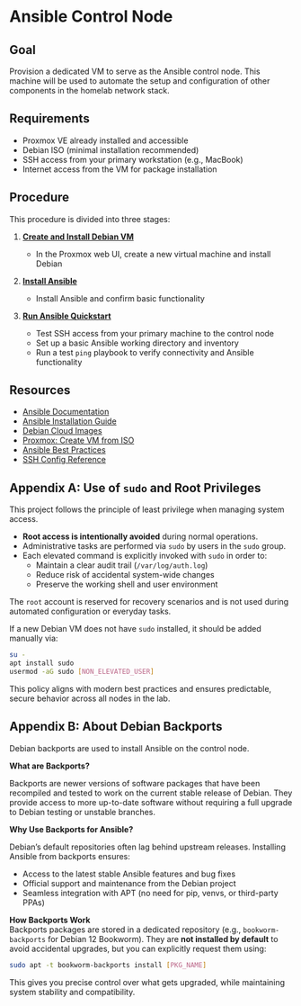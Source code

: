 # Ansible Control Node

## Goal

Provision a dedicated VM to serve as the Ansible control node. This machine will be used to automate the setup and
configuration of other components in the homelab network stack.

## Requirements

- Proxmox VE already installed and accessible
- Debian ISO (minimal installation recommended)
- SSH access from your primary workstation (e.g., MacBook)
- Internet access from the VM for package installation

## Procedure

This procedure is divided into three stages:

1. [**Create and Install Debian VM**](01_create-debian-vm.md)  
   - In the Proxmox web UI, create a new virtual machine and install Debian

2. [**Install Ansible**](02_install-ansible.md)  
   - Install Ansible and confirm basic functionality 

3. [**Run Ansible Quickstart**](03_ansible-quickstart.md)  
   - Test SSH access from your primary machine to the control node  
   - Set up a basic Ansible working directory and inventory
   - Run a test `ping` playbook to verify connectivity and Ansible functionality

## Resources

- [Ansible Documentation](https://docs.ansible.com/)
- [Ansible Installation Guide](https://docs.ansible.com/ansible/latest/installation_guide/intro_installation.html)
- [Debian Cloud Images](https://cloud.debian.org/images/cloud/)
- [Proxmox: Create VM from ISO](https://pve.proxmox.com/wiki/VM_Templates_and_Cloning)
- [Ansible Best Practices](https://docs.ansible.com/ansible/latest/user_guide/playbooks_best_practices.html)
- [SSH Config Reference](https://man7.org/linux/man-pages/man5/ssh_config.5.html)

## Appendix A: Use of `sudo` and Root Privileges

This project follows the principle of least privilege when managing system access.

- **Root access is intentionally avoided** during normal operations.
- Administrative tasks are performed via `sudo` by users in the `sudo` group.
- Each elevated command is explicitly invoked with `sudo` in order to:
  - Maintain a clear audit trail (`/var/log/auth.log`)
  - Reduce risk of accidental system-wide changes
  - Preserve the working shell and user environment

The `root` account is reserved for recovery scenarios and is not used during automated configuration or everyday tasks.

If a new Debian VM does not have `sudo` installed, it should be added manually via:

```bash
su -
apt install sudo
usermod -aG sudo [NON_ELEVATED_USER]
```

This policy aligns with modern best practices and ensures predictable, secure behavior across all nodes in the lab.

## Appendix B: About Debian Backports

Debian backports are used to install Ansible on the control node.

**What are Backports?**  

Backports are newer versions of software packages that have been recompiled and tested to work on the current stable
release of Debian. They provide access to more up-to-date software without requiring a full upgrade to Debian testing or
unstable branches.

**Why Use Backports for Ansible?**  

Debian’s default repositories often lag behind upstream releases. Installing Ansible from backports ensures:
- Access to the latest stable Ansible features and bug fixes
- Official support and maintenance from the Debian project
- Seamless integration with APT (no need for pip, venvs, or third-party PPAs)

**How Backports Work**  
Backports packages are stored in a dedicated repository (e.g., `bookworm-backports` for Debian 12 Bookworm). They are **not installed by
default** to avoid accidental upgrades, but you can explicitly request them using:
```bash
sudo apt -t bookworm-backports install [PKG_NAME]
```

This gives you precise control over what gets upgraded, while maintaining system stability and compatibility.

